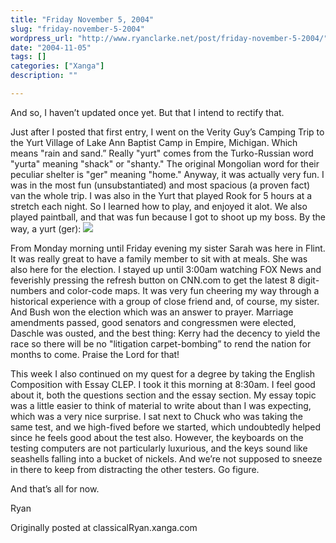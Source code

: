 ```yaml
---
title: "Friday November 5, 2004"
slug: "friday-november-5-2004"
wordpress_url: "http://www.ryanclarke.net/post/friday-november-5-2004/"
date: "2004-11-05"
tags: []
categories: ["Xanga"]
description: ""

---
```


And so, I haven’t updated once yet. But that I intend to rectify that.

Just after I posted that first entry, I went on the Verity Guy’s Camping Trip to the Yurt Village of Lake Ann Baptist Camp in Empire, Michigan. Which means "rain and sand.” Really "yurt" comes from the Turko-Russian word "yurta" meaning "shack" or "shanty." The original Mongolian word for their peculiar shelter is "ger" meaning "home." Anyway, it was actually very fun. I was in the most fun (unsubstantiated) and most spacious (a proven fact) van the whole trip. I was also in the Yurt that played Rook for 5 hours at a stretch each night. So I learned how to play, and enjoyed it alot. We also played paintball, and that was fun because I got to shoot up my boss. By the way, a yurt (ger):
 [![](http://www.ggcreations.com.au/tafta/yurt.jpg)](http://www.ggcreations.com.au/tafta/yurt.jpg)

From Monday morning until Friday evening my sister Sarah was here in Flint. It was really great to have a family member to sit with at meals. She was also here for the election. I stayed up until 3:00am watching FOX News and feverishly pressing the refresh button on CNN.com to get the latest 8 digit-numbers and color-code maps. It was very fun cheering my way through a historical experience with a group of close friend and, of course, my sister. And Bush won the election which was an answer to prayer. Marriage amendments passed, good senators and congressmen were elected, Daschle was ousted, and the best thing: Kerry had the decency to yield the race so there will be no "litigation carpet-bombing” to rend the nation for months to come. Praise the Lord for that!

This week I also continued on my quest for a degree by taking the English Composition with Essay CLEP. I took it this morning at 8:30am. I feel good about it, both the questions section and the essay section. My essay topic was a little easier to think of material to write about than I was expecting, which was a very nice surprise. I sat next to Chuck who was taking the same test, and we high-fived before we started, which undoubtedly helped since he feels good about the test also. However, the keyboards on the testing computers are not particularly luxurious, and the keys sound like seashells falling into a bucket of nickels. And we’re not supposed to sneeze in there to keep from distracting the other testers. Go figure.

And that’s all for now.

Ryan

Originally posted at classicalRyan.xanga.com

